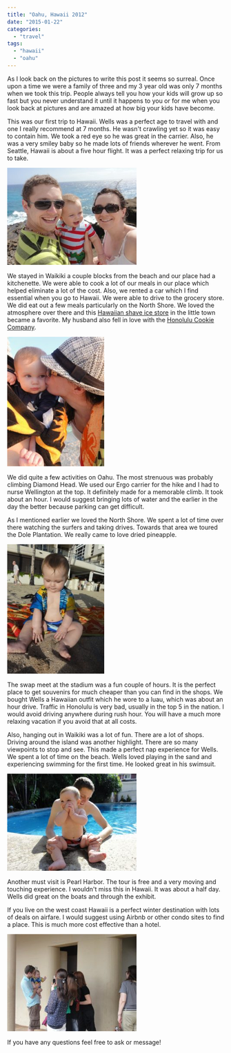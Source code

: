 ```yaml
---
title: "Oahu, Hawaii 2012"
date: "2015-01-22"
categories:
  - "travel"
tags:
  - "hawaii"
  - "oahu"
---
```


As I look back on the pictures to write this post it seems so surreal. Once upon a time we were a family of three and my 3 year old was only 7 months when we took this trip. People always tell you how your kids will grow up so fast but you never understand it until it happens to you or for me when you look back at pictures and are amazed at how big your kids have become.

This was our first trip to Hawaii. Wells was a perfect age to travel with and one I really recommend at 7 months. He wasn't crawling yet so it was easy to contain him. We took a red eye so he was great in the carrier. Also, he was a very smiley baby so he made lots of friends wherever he went. From Seattle, Hawaii is about a five hour flight. It was a perfect relaxing trip for us to take.

[![429028_931254825904_1688653019_n](images/429028_931254825904_1688653019_n-300x225.jpg)](https://letkidstravel.com/wp-content/uploads/2015/01/429028_931254825904_1688653019_n.jpg)

We stayed in Waikiki a couple blocks from the beach and our place had a kitchenette. We were able to cook a lot of our meals in our place which helped eliminate a lot of the cost. Also, we rented a car which I find essential when you go to Hawaii. We were able to drive to the grocery store. We did eat out a few meals particularly on the North Shore. We loved the atmosphere over there and this [Hawaiian shave ice store](http://matsumotoshaveice.com/) in the little town became a favorite. My husband also fell in love with the [Honolulu Cookie Company](http://www.honolulucookie.com/).

[![417672_931257400744_128511992_n](images/417672_931257400744_128511992_n-225x300.jpg)](https://letkidstravel.com/wp-content/uploads/2015/01/417672_931257400744_128511992_n.jpg)

We did quite a few activities on Oahu. The most strenuous was probably climbing Diamond Head. We used our Ergo carrier for the hike and I had to nurse Wellington at the top. It definitely made for a memorable climb. It took about an hour. I would suggest bringing lots of water and the earlier in the day the better because parking can get difficult.

As I mentioned earlier we loved the North Shore. We spent a lot of time over there watching the surfers and taking drives. Towards that area we toured the Dole Plantation. We really came to love dried pineapple.

[![426365_931255654244_432753468_n](images/426365_931255654244_432753468_n-225x300.jpg)](https://letkidstravel.com/wp-content/uploads/2015/01/426365_931255654244_432753468_n.jpg)

The swap meet at the stadium was a fun couple of hours. It is the perfect place to get souvenirs for much cheaper than you can find in the shops. We bought Wells a Hawaiian outfit which he wore to a luau, which was about an hour drive. Traffic in Honolulu is very bad, usually in the top 5 in the nation. I would avoid driving anywhere during rush hour. You will have a much more relaxing vacation if you avoid that at all costs.

Also, hanging out in Waikiki was a lot of fun. There are a lot of shops. Driving around the island was another highlight. There are so many viewpoints to stop and see. This made a perfect nap experience for Wells. We spent a lot of time on the beach. Wells loved playing in the sand and experiencing swimming for the first time. He looked great in his swimsuit.

[![423824_931256517514_1600739914_n](images/423824_931256517514_1600739914_n-300x225.jpg)](https://letkidstravel.com/wp-content/uploads/2015/01/423824_931256517514_1600739914_n.jpg)

Another must visit is Pearl Harbor. The tour is free and a very moving and touching experience. I wouldn't miss this in Hawaii. It was about a half day. Wells did great on the boats and through the exhibit.

If you live on the west coast Hawaii is a perfect winter destination with lots of deals on airfare. I would suggest using Airbnb or other condo sites to find a place. This is much more cost effective than a hotel.

[![Wells was very popular with the ladies! ](images/417112_931254341874_870460647_n-300x225.jpg)](https://letkidstravel.com/wp-content/uploads/2015/01/417112_931254341874_870460647_n.jpg)

If you have any questions feel free to ask or message!
